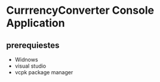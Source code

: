 # CurrrencyConverter Console Application 
## prerequiestes
* Widnows 
* visual studio
* vcpk package manager